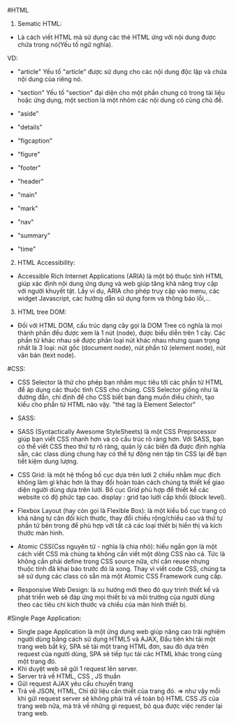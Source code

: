 #HTML

1. Sematic HTML:

- Là cách viết HTML mà sử dụng các thẻ HTML ứng với nội dung được chứa trong nó(Yếu tố ngữ nghĩa).

VD:

- "article" Yếu tố "article" được sử dụng cho các nội dung độc lập và chứa nội dung của riêng nó.

- "section" Yếu tố "section" đại diện cho một phần chung có trong tài liệu hoặc ứng dụng,
  một section là một nhóm các nội dung có cùng chủ đề.

- "aside"
- "details"
- "figcaption"
- "figure"
- "footer"
- "header"
- "main"
- "mark"
- "nav"
- "summary"
- "time"

2. HTML Accessibility:

- Accessible Rich Internet Applications (ARIA) là một bộ thuộc tính HTML giúp xác định nội dung ứng dụng và
  web giúp tăng khả năng truy cập với người khuyết tật. Lấy ví dụ, ARIA cho phép truy cập vào menu, các widget Javascript,
  các hướng dẫn sử dụng form và thông báo lỗi,…

3. HTML tree DOM:

- Đối với HTML DOM, cấu trúc dạng cây gọi là DOM Tree có nghĩa là mọi thành phần đều được xem là 1 nút (node), được biểu diễn trên 1 cây.
  Các phần tử khác nhau sẽ được phân loại nút khác nhau nhưng quan trọng nhất là 3 loại: nút gốc (document node), nút phần tử (element node), nút văn bản (text node).

#CSS:

- CSS Selector là thứ cho phép bạn nhắm mục tiêu tới các phần tử HTML để áp dụng các thuộc tính CSS cho chúng.
  CSS Selector giống như là đường đẫn, chỉ định để cho CSS biết bạn đang muốn điều chỉnh, tạo kiểu cho phần tử HTML nào vậy.
  "thẻ tag là Element Selector"

- SASS:
- SASS (Syntactically Awesome StyleSheets) là một CSS Preprocessor giúp bạn viết CSS nhanh hơn và có cấu trúc rõ ràng hơn. Với SASS, bạn có
  thể viết CSS theo thứ tự rõ ràng, quản lý các biến đã được định nghĩa sẵn, các class dùng chung hay có thể tự động nén tập tin CSS lại để bạn tiết kiệm dung lượng.

- CSS Grid:
  là một hệ thống bố cục dựa trên lưới 2 chiều nhằm mục đích không làm gì khác hơn là thay đổi hoàn toàn cách chúng ta thiết kế giao diện người dùng dựa trên lưới. Bố cục Grid phù hợp để thiết kế các website có độ phức tạp cao. display : grid tạo lưới cấp khối (block level).

- Flexbox Layout (hay còn gọi là Flexible Box):
  là một kiểu bố cục trang có khả năng tự cân đối kích thước, thay đổi chiều rộng/chiều cao và thứ tự phần tử bên trong để phù hợp với tất cả các loại thiết bị hiển thị và kích thước màn hình.

- Atomic CSS(Css nguyên tử - nghĩa là chia nhỏ):
  hiểu ngắn gọn là một cách viết CSS mà chúng ta không cần viết một dòng CSS nào cả. Tức là không cần phải
  define trong CSS source nữa, chỉ cần reuse nhưng thuộc tính đã khai báo trước đó là xong. Thay vì viết code CSS, chúng ta sẽ sử dụng các class có sẵn mà một Atomic CSS Framework cung cấp.
- Responsive Web Design:
  là xu hướng mới theo đó quy trình thiết kế và phát triển web sẽ đáp ứng mọi thiết bị và môi trường của người
  dùng theo các tiêu chí kích thước và chiều của màn hình thiết bị.

#Single Page Application:

- Single page Application là một ứng dụng web giúp nâng cao trải nghiệm người dùng bằng cách sử dụng HTML5 và AJAX,
  Đầu tiên khi tải một trang web bất kỳ, SPA sẽ tải một trang HTML đơn, sau đó dựa trên request của người dùng, SPA sẽ tiếp tục tải các HTML khác trong cùng một trang đó.
- Khi duyệt web sẽ gửi 1 request lên server.
- Server trả về HTML, CSS , JS thuần
- Gửi request AJAX yêu cầu chuyển trang
- Trả về JSON, HTML, Chỉ dữ liệu cần thiết của trang đó.
  => như vậy mỗi khi gửi request server sẽ không phải trả về toàn bộ HTML CSS JS của trang web nữa, mà trả về những gì request,
  bỏ qua được việc render lại trang web.
